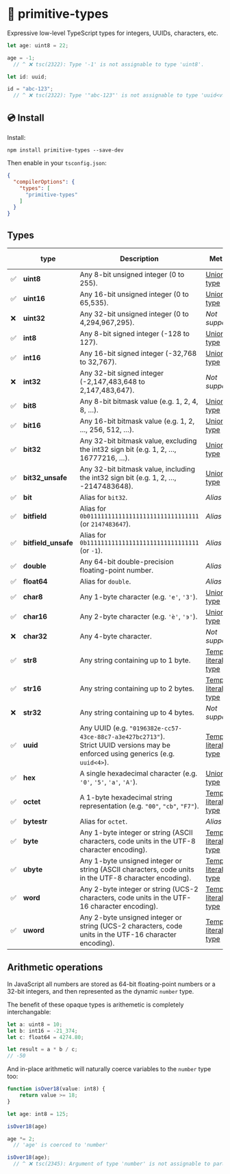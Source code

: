 # 🔌 primitive-types

Expressive low-level TypeScript types for integers, UUIDs, characters, etc.

```ts
let age: uint8 = 22;

age = -1;
  // ^ ❌ tsc(2322): Type '-1' is not assignable to type 'uint8'.

let id: uuid;

id = "abc-123";
  // ^ ❌ tsc(2322): Type '"abc-123"' is not assignable to type 'uuid<v>'.
```

## 💿 Install

Install:

`npm install primitive-types --save-dev`

Then enable in your `tsconfig.json`:

```json
{
  "compilerOptions": {
    "types": [
      "primitive-types"
    ]
  }
}
```

## Types

<table>
  <thead>
    <tr>
      <th></th>
      <th>type</th>
      <th>Description</th>
      <th>Method</th>
      <th>Base type</th>
    </tr>
  </thead>
  <tbody>
    <!-- Unsigned integers -->
    <tr>
      <td>✅</td>
      <td><b>uint8</b></td>
      <td>Any 8-bit unsigned integer (0 to 255).</td>
      <td><a href="https://www.typescriptlang.org/docs/handbook/unions-and-intersections.html#union-types">Union type</a></td>
      <td><code>number</code></td>
    </tr>
    <tr>
      <td>✅</td>
      <td><b>uint16</b></td>
      <td>Any 16-bit unsigned integer (0 to 65,535).</td>
      <td><a href="https://www.typescriptlang.org/docs/handbook/unions-and-intersections.html#union-types">Union type</a></td>
      <td><code>number</code></td>
    </tr>
    <tr>
      <td>❌</td>
      <td><b>uint32</b></td>
      <td>Any 32-bit unsigned integer (0 to 4,294,967,295).</td>
      <td><i>Not supported</i></td>
      <td>-</td>
    </tr>
    <!-- Integers -->
    <tr>
      <td>✅</td>
      <td><b>int8</b></td>
      <td>Any 8-bit signed integer (-128 to 127).</td>
      <td><a href="https://www.typescriptlang.org/docs/handbook/unions-and-intersections.html#union-types">Union type</a></td>
      <td><code>number</code></td>
    </tr>
    <tr>
      <td>✅</td>
      <td><b>int16</b></td>
      <td>Any 16-bit signed integer (-32,768 to 32,767).</td>
      <td><a href="https://www.typescriptlang.org/docs/handbook/unions-and-intersections.html#union-types">Union type</a></td>
      <td><code>number</code></td>
    </tr>
    <tr>
      <td>❌</td>
      <td><b>int32</b></td>
      <td>Any 32-bit signed integer (-2,147,483,648 to 2,147,483,647).</td>
      <td><i>Not supported</i></td>
      <td>-</td>
    </tr>
    <!-- Bitfields -->
    <tr>
      <td>✅</td>
      <td><b>bit8</b></td>
      <td>Any 8-bit bitmask value (e.g. 1, 2, 4, 8, …).</td>
      <td><a href="https://www.typescriptlang.org/docs/handbook/unions-and-intersections.html#union-types">Union type</a></td>
      <td><code>number</code></td>
    </tr>
    <tr>
      <td>✅</td>
      <td><b>bit16</b></td>
      <td>Any 16-bit bitmask value (e.g. 1, 2, …, 256, 512, …).</td>
      <td><a href="https://www.typescriptlang.org/docs/handbook/unions-and-intersections.html#union-types">Union type</a></td>
      <td><code>number</code></td>
    </tr>
    <tr>
      <td>✅</td>
      <td><b>bit32</b></td>
      <td>Any 32-bit bitmask value, excluding the int32 sign bit (e.g. 1, 2, …, 16777216, …).</td>
      <td><a href="https://www.typescriptlang.org/docs/handbook/unions-and-intersections.html#union-types">Union type</a></td>
      <td><code>number</code></td>
    </tr>
    <tr>
      <td>✅</td>
      <td><b>bit32_unsafe</b></td>
      <td>Any 32-bit bitmask value, including the int32 sign bit (e.g. 1, 2, …, -2147483648).</td>
      <td><a href="https://www.typescriptlang.org/docs/handbook/unions-and-intersections.html#union-types">Union type</a></td>
      <td><code>number</code></td>
    </tr>
    <tr>
      <td>✅</td>
      <td><b>bit</b></td>
      <td>Alias for <code>bit32</code>.</td>
      <td><i>Alias</i></td>
      <td><code>number</code></td>
    </tr>
    <tr>
      <td>✅</td>
      <td><b>bitfield</b></td>
      <td>Alias for <code>0b01111111111111111111111111111111</code> (or <code>2147483647</code>).</td>
      <td><i>Alias</i></td>
      <td><code>number</code></td>
    </tr>
    <tr>
      <td>✅</td>
      <td><b>bitfield_unsafe</b></td>
      <td>Alias for <code>0b11111111111111111111111111111111</code> (or <code>-1</code>).</td>
      <td><i>Alias</i></td>
      <td><code>number</code></td>
    </tr>
    <!-- Floats -->
    <tr>
      <td>✅</td>
      <td><b>double</b></td>
      <td>Any 64-bit double-precision floating-point number.</td>
      <td><i>Alias</i></td>
      <td><code>number</code></td>
    </tr>
    <tr>
      <td>✅</td>
      <td><b>float64</b></td>
      <td>Alias for <code>double</code>.</td>
      <td><i>Alias</i></td>
      <td><code>number</code></td>
    </tr>
    <!-- Chars -->
    <tr>
      <td>✅</td>
      <td><b>char8</b></td>
      <td>Any 1-byte character (e.g. <code>'e'</code>, <code>'3'</code>).</td>
      <td><a href="https://www.typescriptlang.org/docs/handbook/unions-and-intersections.html#union-types">Union type</a></td>
      <td><code>string</code></td>
    </tr>
    <tr>
      <td>✅</td>
      <td><b>char16</b></td>
      <td>Any 2-byte character (e.g. <code>'ѐ'</code>, <code>'϶'</code>).</td>
      <td><a href="https://www.typescriptlang.org/docs/handbook/unions-and-intersections.html#union-types">Union type</a></td>
      <td><code>string</code></td>
    </tr>
    <tr>
      <td>❌</td>
      <td><b>char32</b></td>
      <td>Any 4-byte character.</td>
      <td><i>Not supported</i></td>
      <td>-</td>
    </tr>
    <!-- Strings -->
    <tr>
      <td>✅</td>
      <td><b>str8</b></td>
      <td>Any string containing up to 1 byte.</td>
      <td><a href="https://www.typescriptlang.org/docs/handbook/2/template-literal-types.html">Template literal type</a></td>
      <td><code>string</code></td>
    </tr>
    <tr>
      <td>✅</td>
      <td><b>str16</b></td>
      <td>Any string containing up to 2 bytes.</td>
      <td><a href="https://www.typescriptlang.org/docs/handbook/2/template-literal-types.html">Template literal type</a></td>
      <td><code>string</code></td>
    </tr>
    <tr>
      <td>❌</td>
      <td><b>str32</b></td>
      <td>Any string containing up to 4 bytes.</td>
      <td><i>Not supported</i></td>
      <td>-</td>
    </tr>
    <!-- UUID -->
    <tr>
      <td>✅</td>
      <td><b>uuid</b></td>
      <td>Any UUID (e.g. <code>"0196382e-cc57-43ce-88c7-a3e427bc2713"</code>).<br/>Strict UUID versions may be enforced using generics (e.g. <code>uuid<4></code>).</td>
      <td><a href="https://www.typescriptlang.org/docs/handbook/2/template-literal-types.html">Template literal type</a></td>
      <td><code>string</code></td>
    </tr>
    <!-- Hex -->
    <tr>
      <td>✅</td>
      <td><b>hex</b></td>
      <td>A single hexadecimal character (e.g. <code>'0'</code>, <code>'5'</code>, <code>'a'</code>, <code>'A'</code>).</td>
      <td><a href="https://www.typescriptlang.org/docs/handbook/unions-and-intersections.html#union-types">Union type</a></td>
      <td><code>string</code></td>
    </tr>
    <tr>
      <td>✅</td>
      <td><b>octet</b></td>
      <td>A 1-byte hexadecimal string representation (e.g. <code>"00"</code>, <code>"cb"</code>, <code>"F7"</code>).</td>
      <td><a href="https://www.typescriptlang.org/docs/handbook/2/template-literal-types.html">Template literal type</a></td>
      <td><code>string</code></td>
    </tr>
    <tr>
      <td>✅</td>
      <td><b>bytestr</b></td>
      <td>Alias for <code>octet</code>.</td>
      <td><i>Alias</i></td>
      <td><code>string</code></td>
    </tr>
    <tr>
      <td>✅</td>
      <td><b>byte</b></td>
      <td>Any 1-byte integer or string (ASCII characters, code units in the UTF-8 character encoding).</td>
      <td><a href="https://www.typescriptlang.org/docs/handbook/2/template-literal-types.html">Template literal type</a></td>
      <td><code>number | string</code></td>
    </tr>
    <tr>
      <td>✅</td>
      <td><b>ubyte</b></td>
      <td>Any 1-byte unsigned integer or string (ASCII characters, code units in the UTF-8 character encoding).</td>
      <td><a href="https://www.typescriptlang.org/docs/handbook/2/template-literal-types.html">Template literal type</a></td>
      <td><code>number | string</code></td>
    </tr>
    <tr>
      <td>✅</td>
      <td><b>word</b></td>
      <td>Any 2-byte integer or string (UCS-2 characters, code units in the UTF-16 character encoding).</td>
      <td><a href="https://www.typescriptlang.org/docs/handbook/2/template-literal-types.html">Template literal type</a></td>
      <td><code>number | string</code></td>
    </tr>
    <tr>
      <td>✅</td>
      <td><b>uword</b></td>
      <td>Any 2-byte unsigned integer or string (UCS-2 characters, code units in the UTF-16 character encoding).</td>
      <td><a href="https://www.typescriptlang.org/docs/handbook/2/template-literal-types.html">Template literal type</a></td>
      <td><code>number | string</code></td>
    </tr>
  </tbody>
</table>

## Arithmetic operations

In JavaScript all numbers are stored as 64-bit floating-point numbers or a 32-bit
integers, and then represented as the dynamic `number` type.

The benefit of these opaque types is arithemetic is completely interchangable:

```ts
let a: uint8 = 10;
let b: int16 = -21_374;
let c: float64 = 4274.80;

let result = a * b / c;
// -50
```

And in-place arithmetic will naturally coerce variables to the `number` type too:

```ts
function isOver18(value: int8) {
    return value >= 18;
}

let age: int8 = 125;

isOver18(age)

age *= 2;
  // 'age' is coerced to 'number'

isOver18(age);
  // ^ ❌ tsc(2345): Argument of type 'number' is not assignable to parameter of type 'int8'.
```
